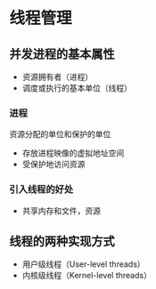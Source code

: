 # 线程管理

## 并发进程的基本属性

- 资源拥有者（进程）
- 调度或执行的基本单位（线程）

### 进程

资源分配的单位和保护的单位

- 存放进程映像的虚拟地址空间
- 受保护地访问资源

### 引入线程的好处

- 共享内存和文件，资源

## 线程的两种实现方式

- 用户级线程（User-level threads）
- 内核级线程（Kernel-level threads）